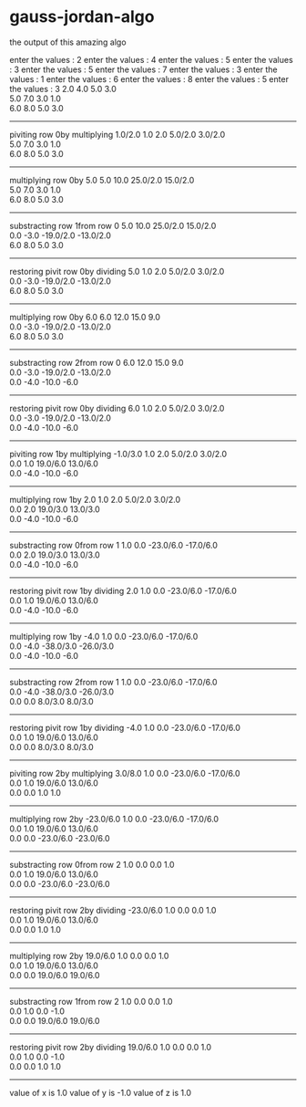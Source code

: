# gauss-jordan-algo
the output of this amazing algo 

enter the values : 
2
enter the values : 
4
enter the values : 
5
enter the values : 
3
enter the values : 
5
enter the values : 
7
enter the values : 
3
enter the values : 
1
enter the values : 
6
enter the values : 
8
enter the values : 
5
enter the values : 
3
2.0   4.0   5.0   3.0   
5.0   7.0   3.0   1.0   
6.0   8.0   5.0   3.0   
***********************************************************
piviting  row 0by multiplying 1.0/2.0
1.0   2.0   5.0/2.0   3.0/2.0   
5.0   7.0   3.0   1.0   
6.0   8.0   5.0   3.0   
***********************************************************
multiplying  row 0by  5.0
5.0   10.0   25.0/2.0   15.0/2.0   
5.0   7.0   3.0   1.0   
6.0   8.0   5.0   3.0   
***********************************************************
substracting   row 1from  row 0
5.0   10.0   25.0/2.0   15.0/2.0   
0.0   -3.0   -19.0/2.0   -13.0/2.0   
6.0   8.0   5.0   3.0   
***********************************************************
restoring pivit  row 0by dividing  5.0
1.0   2.0   5.0/2.0   3.0/2.0   
0.0   -3.0   -19.0/2.0   -13.0/2.0   
6.0   8.0   5.0   3.0   
***********************************************************
multiplying  row 0by  6.0
6.0   12.0   15.0   9.0   
0.0   -3.0   -19.0/2.0   -13.0/2.0   
6.0   8.0   5.0   3.0   
***********************************************************
substracting   row 2from  row 0
6.0   12.0   15.0   9.0   
0.0   -3.0   -19.0/2.0   -13.0/2.0   
0.0   -4.0   -10.0   -6.0   
***********************************************************
restoring pivit  row 0by dividing  6.0
1.0   2.0   5.0/2.0   3.0/2.0   
0.0   -3.0   -19.0/2.0   -13.0/2.0   
0.0   -4.0   -10.0   -6.0   
***********************************************************
piviting  row 1by multiplying -1.0/3.0
1.0   2.0   5.0/2.0   3.0/2.0   
0.0   1.0   19.0/6.0   13.0/6.0   
0.0   -4.0   -10.0   -6.0   
***********************************************************
multiplying  row 1by  2.0
1.0   2.0   5.0/2.0   3.0/2.0   
0.0   2.0   19.0/3.0   13.0/3.0   
0.0   -4.0   -10.0   -6.0   
***********************************************************
substracting   row 0from  row 1
1.0   0.0   -23.0/6.0   -17.0/6.0   
0.0   2.0   19.0/3.0   13.0/3.0   
0.0   -4.0   -10.0   -6.0   
***********************************************************
restoring pivit  row 1by dividing  2.0
1.0   0.0   -23.0/6.0   -17.0/6.0   
0.0   1.0   19.0/6.0   13.0/6.0   
0.0   -4.0   -10.0   -6.0   
***********************************************************
multiplying  row 1by  -4.0
1.0   0.0   -23.0/6.0   -17.0/6.0   
0.0   -4.0   -38.0/3.0   -26.0/3.0   
0.0   -4.0   -10.0   -6.0   
***********************************************************
substracting   row 2from  row 1
1.0   0.0   -23.0/6.0   -17.0/6.0   
0.0   -4.0   -38.0/3.0   -26.0/3.0   
0.0   0.0   8.0/3.0   8.0/3.0   
***********************************************************
restoring pivit  row 1by dividing  -4.0
1.0   0.0   -23.0/6.0   -17.0/6.0   
0.0   1.0   19.0/6.0   13.0/6.0   
0.0   0.0   8.0/3.0   8.0/3.0   
***********************************************************
piviting  row 2by multiplying 3.0/8.0
1.0   0.0   -23.0/6.0   -17.0/6.0   
0.0   1.0   19.0/6.0   13.0/6.0   
0.0   0.0   1.0   1.0   
***********************************************************
multiplying  row 2by  -23.0/6.0
1.0   0.0   -23.0/6.0   -17.0/6.0   
0.0   1.0   19.0/6.0   13.0/6.0   
0.0   0.0   -23.0/6.0   -23.0/6.0   
***********************************************************
substracting   row 0from  row 2
1.0   0.0   0.0   1.0   
0.0   1.0   19.0/6.0   13.0/6.0   
0.0   0.0   -23.0/6.0   -23.0/6.0   
***********************************************************
restoring pivit  row 2by dividing  -23.0/6.0
1.0   0.0   0.0   1.0   
0.0   1.0   19.0/6.0   13.0/6.0   
0.0   0.0   1.0   1.0   
***********************************************************
multiplying  row 2by  19.0/6.0
1.0   0.0   0.0   1.0   
0.0   1.0   19.0/6.0   13.0/6.0   
0.0   0.0   19.0/6.0   19.0/6.0   
***********************************************************
substracting   row 1from  row 2
1.0   0.0   0.0   1.0   
0.0   1.0   0.0   -1.0   
0.0   0.0   19.0/6.0   19.0/6.0   
***********************************************************
restoring pivit  row 2by dividing  19.0/6.0
1.0   0.0   0.0   1.0   
0.0   1.0   0.0   -1.0   
0.0   0.0   1.0   1.0   
***********************************************************
value of x is 1.0
value of y is -1.0
value of z is 1.0
